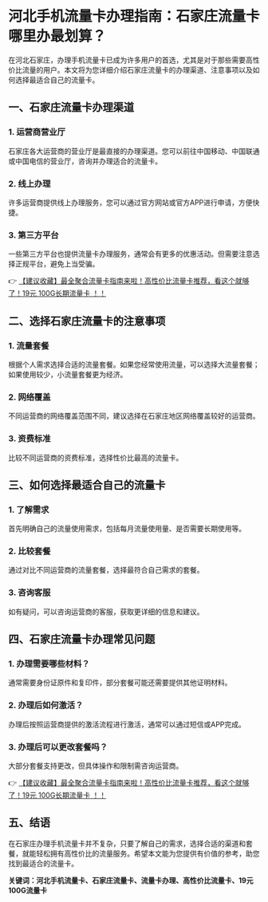 # 河北手机流量卡办理指南：石家庄流量卡哪里办最划算？

在河北石家庄，办理手机流量卡已成为许多用户的首选，尤其是对于那些需要高性价比流量的用户。本文将为您详细介绍石家庄流量卡的办理渠道、注意事项以及如何选择最适合自己的流量卡。

## 一、石家庄流量卡办理渠道

### 1. 运营商营业厅
石家庄各大运营商的营业厅是最直接的办理渠道。您可以前往中国移动、中国联通或中国电信的营业厅，咨询并办理适合的流量卡。

### 2. 线上办理
许多运营商提供线上办理服务，您可以通过官方网站或官方APP进行申请，方便快捷。

### 3. 第三方平台
一些第三方平台也提供流量卡办理服务，通常会有更多的优惠活动。但需要注意选择正规平台，避免上当受骗。

👉 [【建议收藏】最全聚合流量卡指南来啦！高性价比流量卡推荐，看这个就够了！19元 100G长期流量卡 ！！](https://bit.ly/Liuliangka)

## 二、选择石家庄流量卡的注意事项

### 1. 流量套餐
根据个人需求选择合适的流量套餐。如果您经常使用流量，可以选择大流量套餐；如果使用较少，小流量套餐更为经济。

### 2. 网络覆盖
不同运营商的网络覆盖范围不同，建议选择在石家庄地区网络覆盖较好的运营商。

### 3. 资费标准
比较不同运营商的资费标准，选择性价比最高的流量卡。

## 三、如何选择最适合自己的流量卡

### 1. 了解需求
首先明确自己的流量使用需求，包括每月流量使用量、是否需要长期使用等。

### 2. 比较套餐
通过对比不同运营商的流量套餐，选择最符合自己需求的套餐。

### 3. 咨询客服
如有疑问，可以咨询运营商的客服，获取更详细的信息和建议。

## 四、石家庄流量卡办理常见问题

### 1. 办理需要哪些材料？
通常需要身份证原件和复印件，部分套餐可能还需要提供其他证明材料。

### 2. 办理后如何激活？
办理后按照运营商提供的激活流程进行激活，通常可以通过短信或APP完成。

### 3. 办理后可以更改套餐吗？
大部分套餐支持更改，但具体操作和限制需咨询运营商。

👉 [【建议收藏】最全聚合流量卡指南来啦！高性价比流量卡推荐，看这个就够了！19元 100G长期流量卡 ！！](https://bit.ly/Liuliangka)

## 五、结语

在石家庄办理手机流量卡并不复杂，只要了解自己的需求，选择合适的渠道和套餐，就能轻松拥有高性价比的流量服务。希望本文能为您提供有价值的参考，助您找到最适合的流量卡。

**关键词：河北手机流量卡、石家庄流量卡、流量卡办理、高性价比流量卡、19元100G流量卡**